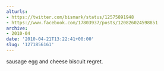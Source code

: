 ```yaml
---
alturls:
- https://twitter.com/bismark/status/12575891948
- https://www.facebook.com/17803937/posts/120826024598851
archive:
- 2010-04
date: '2010-04-21T13:22:41+00:00'
slug: '1271856161'
---
```


sausage egg and cheese biscuit regret.

